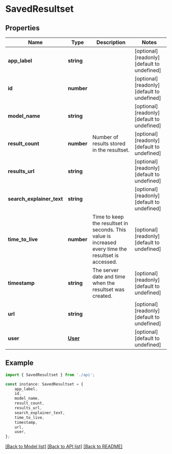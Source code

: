 # SavedResultset


## Properties

Name | Type | Description | Notes
------------ | ------------- | ------------- | -------------
**app_label** | **string** |  | [optional] [readonly] [default to undefined]
**id** | **number** |  | [optional] [readonly] [default to undefined]
**model_name** | **string** |  | [optional] [readonly] [default to undefined]
**result_count** | **number** | Number of results stored in the resultset. | [optional] [readonly] [default to undefined]
**results_url** | **string** |  | [optional] [readonly] [default to undefined]
**search_explainer_text** | **string** |  | [optional] [readonly] [default to undefined]
**time_to_live** | **number** | Time to keep the resultset in seconds. This value is increased every time the resultset is accessed. | [optional] [readonly] [default to undefined]
**timestamp** | **string** | The server date and time when the resultset was created. | [optional] [readonly] [default to undefined]
**url** | **string** |  | [optional] [readonly] [default to undefined]
**user** | [**User**](User.md) |  | [optional] [default to undefined]

## Example

```typescript
import { SavedResultset } from './api';

const instance: SavedResultset = {
    app_label,
    id,
    model_name,
    result_count,
    results_url,
    search_explainer_text,
    time_to_live,
    timestamp,
    url,
    user,
};
```

[[Back to Model list]](../README.md#documentation-for-models) [[Back to API list]](../README.md#documentation-for-api-endpoints) [[Back to README]](../README.md)
